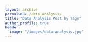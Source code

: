 ```yaml
---
layout: archive
permalink: /data-analysis/
title: "Data Analysis Post by Tags"
author_profile: true
header:
  image: "/images/data-analysis.jpg"
---
```

